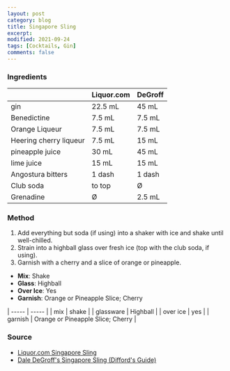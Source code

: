 ```yaml
---
layout: post
category: blog
title: Singapore Sling
excerpt:
modified: 2021-09-24
tags: [Cocktails, Gin]
comments: false
---
```



### Ingredients

|  | Liquor.com | DeGroff |
| ---------- | ------ | --- |
| gin | 22.5 mL | 45 mL |
| Benedictine | 7.5 mL | 7.5 mL |
| Orange Liqueur | 7.5 mL | 7.5 mL |
| Heering cherry liqueur | 7.5 mL | 15 mL |
| pineapple juice | 30 mL | 45 mL |
| lime juice | 15 mL | 15 mL  |
| Angostura bitters | 1 dash  | 1 dash  |
| Club soda | to top | Ø |
| Grenadine | Ø | 2.5 mL |


### Method

1. Add everything but soda (if using) into a shaker with ice and shake until well-chilled.
2. Strain into a highball glass over fresh ice (top with the club soda, if using).
3. Garnish with a cherry and a slice of orange or pineapple. 

- **Mix**: Shake
- **Glass**: Highball
- **Over Ice**: Yes
- **Garnish**: Orange or Pineapple Slice; Cherry


| ----- | ----- |
| mix   | shake |
| glassware | Highball |
| over ice | yes |
| garnish | Orange or Pineapple Slice; Cherry |



### Source
- [Liquor.com Singapore Sling](https://www.liquor.com/recipes/singapore-sling/)
- [Dale DeGroff's Singapore Sling (Difford's Guide)](https://www.diffordsguide.com/cocktails/recipe/4627/singapore-sling-dale-degroffs-recipe)

